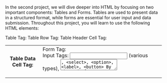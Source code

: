 In the second project, we will dive deeper into HTML by focusing on two important components: Tables and Forms. Tables are used to present data in a structured format, while forms are essential for user input and data submission. Throughout this project, you will learn to use the following HTML elements:

Table Tag: <table>
Table Row Tag: <tr>
Table Header Cell Tag: <th>
Table Data Cell Tag: <td>
Form Tag: <form>
Input Tags: <input> (various types), <textarea>, <select>, <option>, <label>, <button>
By the end of this project, you will be proficient in creating tables and forms, and you'll understand how to collect user input and process it.
